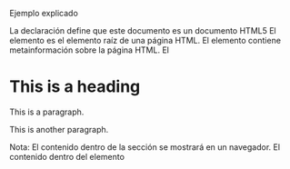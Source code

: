 Ejemplo explicado

La <!DOCTYPE html>declaración define que este documento es un documento HTML5
El <html>elemento es el elemento raíz de una página HTML.
El <head>elemento contiene metainformación sobre la página HTML.
El <title>elemento especifica un título para la página HTML (que se muestra en la barra de título del navegador o en la pestaña de la página)
El <body>elemento define el cuerpo del documento y es un contenedor de todos los contenidos visibles, como encabezados, párrafos, imágenes, hipervínculos, tablas, listas, etc.
El <h1>elemento define un encabezado grande
El <p>elemento define un párrafo.


¿Qué es un elemento HTML?

Un elemento HTML se define mediante una etiqueta de inicio, algo de contenido y una etiqueta de finalización:

< nombre de la etiqueta > El contenido va aquí... < /nombre de la etiqueta >
El elemento HTML es todo, desde la etiqueta de inicio hasta la etiqueta final:

< h1 > Mi primer encabezado < /h1 >
< p > Mi primer párrafo. < /p >

Start tag	Element content	End tag
<h1>    	    My First Heading	        </h1>
<p>	            My first paragraph.	        </p>
<br>    	    none	                    none

Nota: algunos elementos HTML no tienen contenido (como el elemento <br>). Estos elementos se denominan elementos vacíos. ¡Los elementos vacíos no tienen una etiqueta final!

Navegadores web
El propósito de un navegador web (Chrome, Edge, Firefox, Safari) es leer documentos HTML y mostrarlos correctamente.

Estructura de la página HTML
A continuación se muestra una visualización de la estructura de una página HTML:

<html>

<head>

<title>Page title</title>

</head>


<body>

<h1>This is a heading</h1>
<p>This is a paragraph.</p>
<p>This is another paragraph.</p>

</body>

</html>

Nota: El contenido dentro de la sección <body> se mostrará en un navegador. El contenido dentro del elemento <title> se mostrará en la barra de título del navegador o en la pestaña de la página.

Tim Berners-Lee - Creador de HTML (llamado World Wide Web) actualmente HTML5
